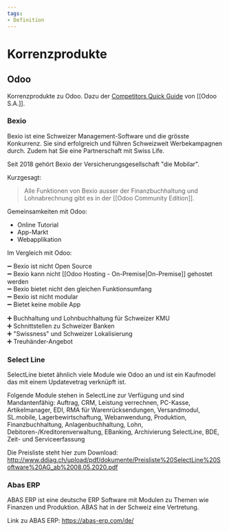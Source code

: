 ```yaml
---
tags:
- Definition
---
```

# Korrenzprodukte

## Odoo

Korrenzprodukte zu Odoo. Dazu der [Competitors Quick Guide](https://docs.google.com/document/d/1k031H9SoJb5PU8whkzicDwk8B_iTGCdoDXGiPsY8gYg/edit#heading=h.aghkkzwj1pgq) von [[Odoo S.A.]].

### Bexio

Bexio ist eine Schweizer Management-Software und die grösste Konkurrenz. Sie sind erfolgreich und führen Schweizweit Werbekampagnen durch. Zudem hat Sie eine Partnerschaft mit Swiss Life.

Seit 2018 gehört Bexio der Versicherungsgesellschaft "die Mobilar". 

Kurzgesagt:

> Alle Funktionen von Bexio ausser der Finanzbuchhaltung und Lohnabrechnung gibt es in der [[Odoo Community Edition]].

Gemeinsamkeiten mit Odoo:

* Online Tutorial
* App-Markt
* Webapplikation

Im Vergleich mit Odoo:

➖ Bexio ist nicht Open Source  
➖ Bexio kann nicht [[Odoo Hosting - On-Premise|On-Premise]] gehostet werden  
➖ Bexio bietet nicht den gleichen Funktionsumfang  
➖ Bexio ist nicht modular  
➖ Bietet keine mobile App  

➕ Buchhaltung und Lohnbuchhaltung für Schweizer KMU  
➕ Schnittstellen zu Schweizer Banken  
➕ "Swissness" und Schweizer Lokalisierung  
➕ Treuhänder-Angebot  

### Select Line 
SelectLine bietet ähnlich viele Module wie Odoo an und ist ein Kaufmodel das mit einem Updatevetrag verknüpft ist.

Folgende Module stehen in SelectLine zur Verfügung und sind Mandantenfähig: 
Auftrag, CRM, Leistung verrechnen, PC-Kasse, Artikelmanager, EDI, RMA für Warenrücksendungen, Versandmodul, SL.mobile, Lagerbewirtschaftung, Webanwendung, Produktion, Finanzbuchhaltung, Anlagenbuchhaltung, Lohn, 
Debitoren-/Kreditorenverwaltung, EBanking,  Archivierung SelectLine, BDE, Zeit- und Serviceerfassung

Die Preisliste steht hier zum Download: <http://www.ddiag.ch/upload/pdf/dokumente/Preisliste%20SelectLine%20Software%20AG_ab%2008.05.2020.pdf>

### Abas ERP
ABAS ERP ist eine deutsche ERP Software mit Modulen zu Themen wie Finanzen und Produktion. ABAS hat in der Schweiz eine Vertretung.

Link zu ABAS ERP: <https://abas-erp.com/de/>
